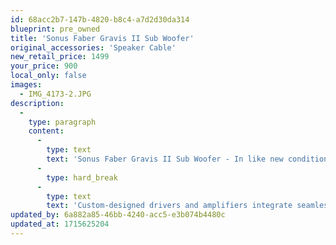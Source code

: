 ```yaml
---
id: 68acc2b7-147b-4820-b8c4-a7d2d30da314
blueprint: pre_owned
title: 'Sonus Faber Gravis II Sub Woofer'
original_accessories: 'Speaker Cable'
new_retail_price: 1499
your_price: 900
local_only: false
images:
  - IMG_4173-2.JPG
description:
  -
    type: paragraph
    content:
      -
        type: text
        text: 'Sonus Faber Gravis II Sub Woofer - In like new condition - Italian light walnut finish designed and quality built in Italy.'
      -
        type: hard_break
      -
        type: text
        text: 'Custom-designed drivers and amplifiers integrate seamlessly within Gravis II, delivering powerful depth with more efficient power consumption.'
updated_by: 6a882a85-46bb-4240-acc5-e3b074b4480c
updated_at: 1715625204
---
```

